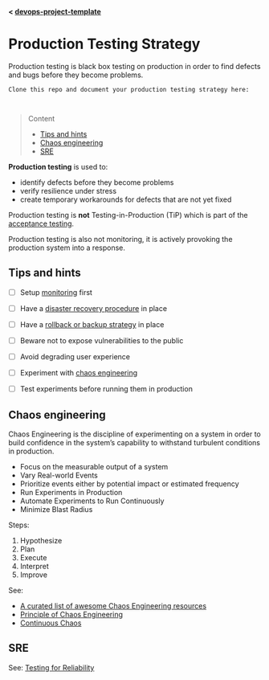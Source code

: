 **< [devops-project-template](../README.md)**

# Production Testing Strategy

Production testing is black box testing on production in order to find defects and bugs before they become problems.

```
Clone this repo and document your production testing strategy here:



```
> Content
> - [Tips and hints](#tips-and-hints)
> - [Chaos engineering](#chaos-engineering)
> - [SRE](#sre)

**Production testing** is used to:
- identify defects before they become problems
- verify resilience under stress
- create temporary workarounds for defects that are not yet fixed

Production testing is **not** Testing-in-Production (TiP) which is part of the [acceptance testing](acceptance-testing-strategy.md).

Production testing is also not monitoring, it is actively provoking the production system into a response.

## Tips and hints

- [ ] Setup [monitoring](monitoring-strategy.md) first


- [ ] Have a [disaster recovery procedure](disaster-recovery-procedure.md) in place


- [ ] Have a [rollback or backup strategy](rollback-strategy.md) in place


- [ ] Beware not to expose vulnerabilities to the public


- [ ] Avoid degrading user experience


- [ ] Experiment with [chaos engineering](#chaos-engineering)


- [ ] Test experiments before running them in production

## Chaos engineering

Chaos Engineering is the discipline of experimenting on a system in order to build confidence in the system’s capability to withstand turbulent conditions in production.
- Focus on the measurable output of a system
- Vary Real-world Events
- Prioritize events either by potential impact or estimated frequency
- Run Experiments in Production
- Automate Experiments to Run Continuously
- Minimize Blast Radius

Steps:
1. Hypothesize
2. Plan
3. Execute
4. Interpret
5. Improve

See: 
- [A curated list of awesome Chaos Engineering resources](https://github.com/dastergon/awesome-chaos-engineering)
- [Principle of Chaos Engineering](https://principlesofchaos.org)
- [Continuous Chaos](https://medium.com/capital-one-tech/continuous-chaos-introducing-chaos-engineering-into-devops-practices-75757e1cca6d)

## SRE 

See: [Testing for Reliability](https://sre.google/sre-book/testing-reliability/)